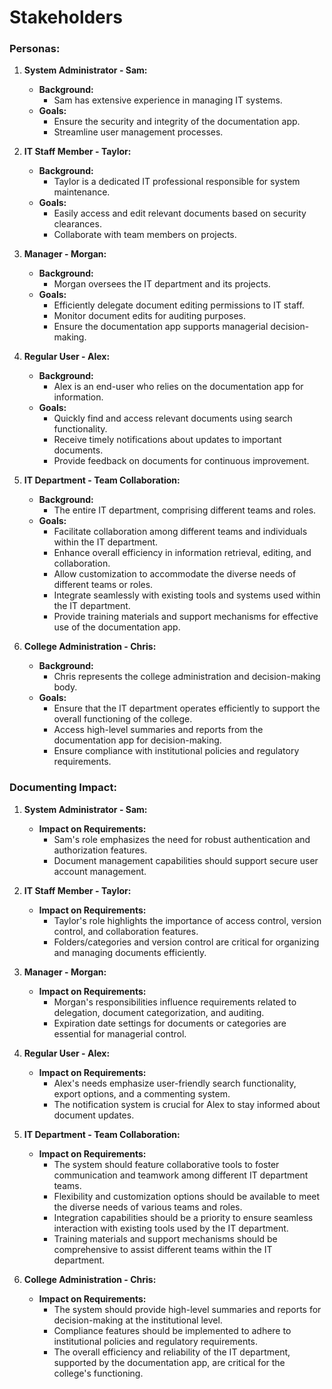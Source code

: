 # Stakeholders

### Personas:

1. **System Administrator - Sam:**
   - **Background:**
     - Sam has extensive experience in managing IT systems.
   - **Goals:**
     - Ensure the security and integrity of the documentation app.
     - Streamline user management processes.

2. **IT Staff Member - Taylor:**
   - **Background:**
     - Taylor is a dedicated IT professional responsible for system maintenance.
   - **Goals:**
     - Easily access and edit relevant documents based on security clearances.
     - Collaborate with team members on projects.

3. **Manager - Morgan:**
   - **Background:**
     - Morgan oversees the IT department and its projects.
   - **Goals:**
     - Efficiently delegate document editing permissions to IT staff.
     - Monitor document edits for auditing purposes.
     - Ensure the documentation app supports managerial decision-making.

4. **Regular User - Alex:**
   - **Background:**
     - Alex is an end-user who relies on the documentation app for information.
   - **Goals:**
     - Quickly find and access relevant documents using search functionality.
     - Receive timely notifications about updates to important documents.
     - Provide feedback on documents for continuous improvement.

5. **IT Department - Team Collaboration:**
   - **Background:**
     - The entire IT department, comprising different teams and roles.
   - **Goals:**
     - Facilitate collaboration among different teams and individuals within the IT department.
     - Enhance overall efficiency in information retrieval, editing, and collaboration.
     - Allow customization to accommodate the diverse needs of different teams or roles.
     - Integrate seamlessly with existing tools and systems used within the IT department.
     - Provide training materials and support mechanisms for effective use of the documentation app.

6. **College Administration - Chris:**
   - **Background:**
     - Chris represents the college administration and decision-making body.
   - **Goals:**
     - Ensure that the IT department operates efficiently to support the overall functioning of the college.
     - Access high-level summaries and reports from the documentation app for decision-making.
     - Ensure compliance with institutional policies and regulatory requirements.

### Documenting Impact:

1. **System Administrator - Sam:**
   - **Impact on Requirements:**
     - Sam's role emphasizes the need for robust authentication and authorization features.
     - Document management capabilities should support secure user account management.

2. **IT Staff Member - Taylor:**
   - **Impact on Requirements:**
     - Taylor's role highlights the importance of access control, version control, and collaboration features.
     - Folders/categories and version control are critical for organizing and managing documents efficiently.

3. **Manager - Morgan:**
   - **Impact on Requirements:**
     - Morgan's responsibilities influence requirements related to delegation, document categorization, and auditing.
     - Expiration date settings for documents or categories are essential for managerial control.

4. **Regular User - Alex:**
   - **Impact on Requirements:**
     - Alex's needs emphasize user-friendly search functionality, export options, and a commenting system.
     - The notification system is crucial for Alex to stay informed about document updates.

5. **IT Department - Team Collaboration:**
   - **Impact on Requirements:**
     - The system should feature collaborative tools to foster communication and teamwork among different IT department teams.
     - Flexibility and customization options should be available to meet the diverse needs of various teams and roles.
     - Integration capabilities should be a priority to ensure seamless interaction with existing tools used by the IT department.
     - Training materials and support mechanisms should be comprehensive to assist different teams within the IT department.

6. **College Administration - Chris:**
   - **Impact on Requirements:**
     - The system should provide high-level summaries and reports for decision-making at the institutional level.
     - Compliance features should be implemented to adhere to institutional policies and regulatory requirements.
     - The overall efficiency and reliability of the IT department, supported by the documentation app, are critical for the college's functioning.
